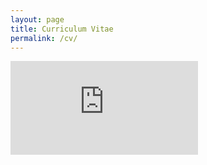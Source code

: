 ```yaml
---
layout: page
title: Curriculum Vitae
permalink: /cv/
---
```

![CV](https://github.com/jaketarnow/jaketarnow.github.io/files/786122/TarnowResume_Spring2017.pdf)
